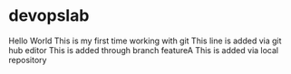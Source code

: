 # devopslab
Hello World
This is my first time working with git
This line is added via git hub editor
This is added through branch featureA
This is added via local repository

